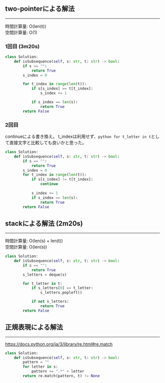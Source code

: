 ## two-pointerによる解法
---
時間計算量: O(len(t))<br>
空間計算量: O(1)

### 1回目 (3m20s)
```python
class Solution:
    def isSubsequence(self, s: str, t: str) -> bool:
        if s == "":
            return True
        s_index = 0

        for t_index in range(len(t)):
            if s[s_index] == t[t_index]:
                s_index += 1

            if s_index == len(s):
                return True
        return False
```


### 2回目
continueによる書き換え。
t_indexは利用せず、```python for t_letter in t```として直接文字と比較しても良いかと思った。

```python
class Solution:
    def isSubsequence(self, s: str, t: str) -> bool:
        if s == "":
            return True
        s_index = 0
        for t_index in range(len(t)):
            if s[s_index] != t[t_index]:
                continue
            
            s_index += 1
            if s_index == len(s):
                return True
        return False
```

## stackによる解法 (2m20s)
---
時間計算量: O(len(s) + len(t))<br>
空間計算量: O(len(s))<br>

```python
class Solution:
    def isSubsequence(self, s: str, t: str) -> bool:
        if s == "":
            return True
        s_letters = deque(s)

        for t_letter in t:
            if s_letters[0] == t_letter:
                s_letters.popleft()

            if not s_letters:
                return True
        return False
```

## 正規表現による解法
---
https://docs.python.org/ja/3/library/re.html#re.match

```python
class Solution:
    def isSubsequence(self, s: str, t: str) -> bool:
        pattern = ""
        for letter in s:
            pattern += ".*" + letter
        return re.match(pattern, t) != None
```

